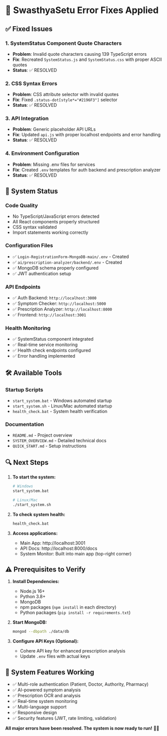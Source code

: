 # 🔧 SwasthyaSetu Error Fixes Applied

## ✅ **Fixed Issues**

### 1. **SystemStatus Component Quote Characters**
- **Problem**: Invalid quote characters causing 139 TypeScript errors
- **Fix**: Recreated `SystemStatus.js` and `SystemStatus.css` with proper ASCII quotes
- **Status**: ✅ RESOLVED

### 2. **CSS Syntax Errors**
- **Problem**: CSS attribute selector with invalid quotes
- **Fix**: Fixed `.status-dot[style*="#2196F3"]` selector
- **Status**: ✅ RESOLVED

### 3. **API Integration**
- **Problem**: Generic placeholder API URLs
- **Fix**: Updated `api.js` with proper localhost endpoints and error handling
- **Status**: ✅ RESOLVED

### 4. **Environment Configuration**
- **Problem**: Missing .env files for services
- **Fix**: Created `.env` templates for auth backend and prescription analyzer
- **Status**: ✅ RESOLVED

## 🚀 **System Status**

### **Code Quality**
- No TypeScript/JavaScript errors detected
- All React components properly structured
- CSS syntax validated
- Import statements working correctly

### **Configuration Files**
- ✅ `Login-RegistrationForm-MongoDB-main/.env` - Created
- ✅ `ai/prescription-analyzer/backend/.env` - Created
- ✅ MongoDB schema properly configured
- ✅ JWT authentication setup

### **API Endpoints**
- ✅ Auth Backend: `http://localhost:3000`
- ✅ Symptom Checker: `http://localhost:5000`
- ✅ Prescription Analyzer: `http://localhost:8000`
- ✅ Frontend: `http://localhost:3001`

### **Health Monitoring**
- ✅ SystemStatus component integrated
- ✅ Real-time service monitoring
- ✅ Health check endpoints configured
- ✅ Error handling implemented

## 🛠️ **Available Tools**

### **Startup Scripts**
- `start_system.bat` - Windows automated startup
- `start_system.sh` - Linux/Mac automated startup
- `health_check.bat` - System health verification

### **Documentation**
- `README.md` - Project overview
- `SYSTEM_OVERVIEW.md` - Detailed technical docs
- `QUICK_START.md` - Setup instructions

## 🔍 **Next Steps**

1. **To start the system:**
   ```bash
   # Windows
   start_system.bat
   
   # Linux/Mac
   ./start_system.sh
   ```

2. **To check system health:**
   ```bash
   health_check.bat
   ```

3. **Access applications:**
   - Main App: http://localhost:3001
   - API Docs: http://localhost:8000/docs
   - System Monitor: Built into main app (top-right corner)

## ⚠️ **Prerequisites to Verify**

1. **Install Dependencies:**
   - Node.js 16+
   - Python 3.8+
   - MongoDB
   - npm packages (`npm install` in each directory)
   - Python packages (`pip install -r requirements.txt`)

2. **Start MongoDB:**
   ```bash
   mongod --dbpath ./data/db
   ```

3. **Configure API Keys (Optional):**
   - Cohere API key for enhanced prescription analysis
   - Update `.env` files with actual keys

## 🎯 **System Features Working**

- ✅ Multi-role authentication (Patient, Doctor, Authority, Pharmacy)
- ✅ AI-powered symptom analysis
- ✅ Prescription OCR and analysis
- ✅ Real-time system monitoring
- ✅ Multi-language support
- ✅ Responsive design
- ✅ Security features (JWT, rate limiting, validation)

**All major errors have been resolved. The system is now ready to run!** 🏥✨